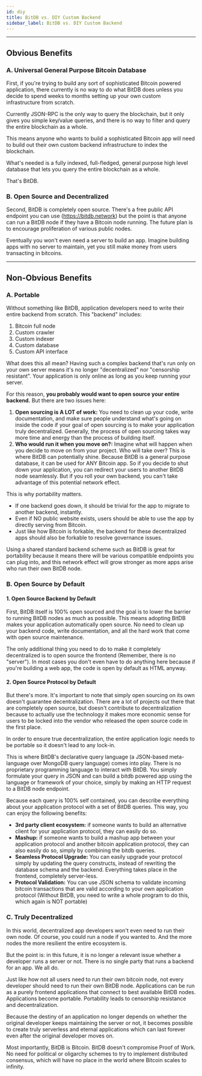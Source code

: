 ```yaml
---
id: diy
title: BitDB vs. DIY Custom Backend
sidebar_label: BitDB vs. DIY Custom Backend
---
```


---

## Obvious Benefits

### A. Universal General Purpose Bitcoin Database

First, if you're trying to build any sort of sophisticated Bitcoin powered application, there currently is no way to do what BitDB does unless you decide to spend weeks to months setting up your own custom infrastructure from scratch. 

Currently JSON-RPC is the only way to query the blockchain, but it only gives you simple key/value queries, and there is no way to filter and query the entire blockchain as a whole.

This means anyone who wants to build a sophisticated Bitcoin app will need to build out their own custom backend infrastructure to index the blockchain.

What's needed is a fully indexed, full-fledged, general purpose high level database that lets you query the entire blockchain as a whole.

That's BitDB.

### B. Open Source and Decentralized

Second, BitDB is completely open source. There's a free public API endpoint you can use (https://bitdb.network) but the point is that anyone can run a BitDB node if they have a Bitcoin node running. The future plan is to encourage proliferation of various public nodes.

Eventually you won't even need a server to build an app. Imagine building apps with no server to maintain, yet you still make money from users transacting in bitcoins.

---

## Non-Obvious Benefits

### A. Portable

Without something like BitDB, application developers need to write their entire backend from scratch. This "backend" includes:

1. Bitcoin full node
2. Custom crawler
3. Custom indexer
4. Custom database
5. Custom API interface

What does this all mean? Having such a complex backend that's run only on your own server means it's no longer "decentralized" nor "censorship resistant". Your application is only online as long as you keep running your server.

For this reason, **you probably would want to open source your entire backend.** But there are two issues here:

1. **Open sourcing is A LOT of work:** You need to clean up your code, write documentation, and make sure people understand what's going on inside the code if your goal of open sourcing is to make your application truly decentralized. Generally, the process of open sourcing takes way more time and energy than the process of building itself.
2. **Who would run it when you move on?:** Imagine what will happen when you decide to move on from your project. Who will take over? This is where BitDB can potentially shine. Because BitDB is a general purpose database, it can be used for ANY Bitcoin app. So if you decide to shut down your application, you can redirect your users to another BitDB node seamlessly. But if you roll your own backend, you can't take advantage of this potential network effect.

This is why portability matters. 

- If one backend goes down, it should be trivial for the app to migrate to another backend, instantly.
- Even if NO public website exists, users should be able to use the app by directly serving from Bitcoin.
- Just like how Bitcoin is forkable, the backend for these decentralized apps should also be forkable to resolve governance issues.

Using a shared standard backend scheme such as BitDB is great for portability because it means there will be various compatible endpoints you can plug into, and this network effect will grow stronger as more apps arise who run their own BitDB node.

### B. Open Source by Default

#### 1. Open Source Backend by Default

First, BitDB itself is 100% open sourced and the goal is to lower the barrier to running BitDB nodes as much as possible. This means adopting BitDB makes your application automatically open source. No need to clean up your backend code, write documentation, and all the hard work that come with open source maintenance.

The only additional thing you need to do to make it completely decentralized is to open source the frontend (Remember, there is no "server"). In most cases you don't even have to do anything here because if you're building a web app, the code is open by default as HTML anyway.

#### 2. Open Source Protocol by Default

But there's more. It's important to note that simply open sourcing on its own doesn't guarantee decentralization. There are a lot of projects out there that are completely open source, but doesn't contribute to decentralization because to actually use the technology it makes more economic sense for users to be locked into the vendor who released the open source code in the first place.

In order to ensure true decentralization, the entire application logic needs to be portable so it doesn't lead to any lock-in.

This is where BitDB's declarative query language (a JSON-based meta-language over MongoDB query language) comes into play. There is no proprietary programming language to interact with BitDB. You simply formulate your query in JSON and can build a bitdb powered app using the language or framework of your choice, simply by making an HTTP request to a BitDB node endpoint.

Because each query is 100% self contained, you can describe everything about your application protocol with a set of BitDB queries. This way, you can enjoy the following benefits:

- **3rd party client ecosystem:** if someone wants to build an alternative client for your application protocol, they can easily do so.
- **Mashup:** if someone wants to build a mashup app between your application protocol and another bitcoin application protocol, they can also easily do so, simply by combining the bitdb queries.
- **Seamless Protocol Upgrade:** You can easily upgrade your protocol simply by updating the query constructs, instead of rewriting the database schema and the backend. Everything takes place in the frontend, completely server-less.
- **Protocol Validation:** You can use JSON schema to validate incoming bitcoin transactions that are valid according to your own application protocol (Without BitDB, you need to write a whole program to do this, which again is NOT portable)


### C. Truly Decentralized

In this world, decentralized app developers won't even need to run their own node. Of course, you could run a node if you wanted to. And the more nodes the more resilient the entire ecosystem is.

But the point is: in this future, it is no longer a relevant issue whether a developer runs a server or not. There is no single party that runs a backend for an app. We all do.

Just like how not all users need to run their own bitcoin node, not every developer should need to run their own BitDB node. Applications can be run as a purely frontend applications that connect to best available BitDB nodes. Applications become portable. Portability leads to censorship resistance and decentralization.

Because the destiny of an application no longer depends on whether the original developer keeps maintaining the server or not, it becomes possible to create truly serverless and eternal applications which can last forever even after the original developer moves on.

Most importantly, BitDB is Bitcoin. BitDB doesn't compromise Proof of Work. No need for political or oligarchy schemes to try to implement distributed consensus, which will have no place in the world where Bitcoin scales to infinity.
